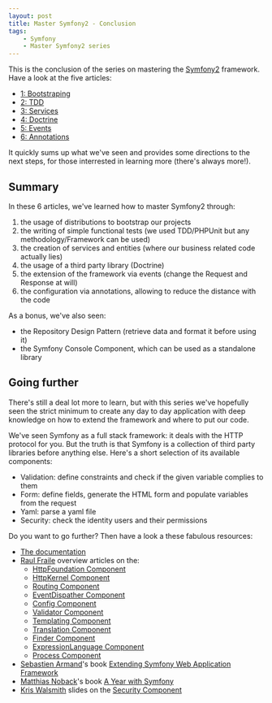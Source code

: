 ```yaml
---
layout: post
title: Master Symfony2 - Conclusion
tags:
    - Symfony
    - Master Symfony2 series
---
```


This is the conclusion of the series on mastering the
[Symfony2](http://symfony.com/) framework. Have a look at the five articles:

* [1: Bootstraping](/2014/08/05/master-sf2-part-1-bootstraping.html)
* [2: TDD](/2014/08/13/master-sf2-part-2-tdd.html)
* [3: Services](/2014/08/22/master-sf2-part-3-services.html)
* [4: Doctrine](/2014/08/27/master-sf2-part-4-doctrine.htm)
* [5: Events](/2014/09/03/master-sf2-part-5-events.html)
* [6: Annotations](/2014/09/10/master-sf2-part-6-annotations.html)

It quickly sums up what we've seen and provides some directions to the next
steps, for those interrested in learning more (there's always more!).

## Summary

In these 6 articles, we've learned how to master Symfony2 through:

1. the usage of distributions to bootstrap our projects
2. the writing of simple functional tests (we used TDD/PHPUnit but any methodology/Framework can be used)
3. the creation of services and entities (where our business related code actually lies)
4. the usage of a third party library (Doctrine)
5. the extension of the framework via events (change the Request and Response at will)
6. the configuration via annotations, allowing to reduce the distance with the code

As a bonus, we've also seen:

* the Repository Design Pattern (retrieve data and format it before using it)
* the Symfony Console Component, which can be used as a standalone library

## Going further

There's still a deal lot more to learn, but with this series we've hopefully
seen the strict minimum to create any day to day application with deep knowledge
on how to extend the framework and where to put our code.

We've seen Symfony as a full stack framework: it deals with the HTTP protocol
for you. But the truth is that Symfony is a collection of third party libraries
before anything else. Here's a short selection of its available components:

* Validation: define constraints and check if the given variable complies to them
* Form: define fields, generate the HTML form and populate variables from the request
* Yaml: parse a yaml file
* Security: check the identity users and their permissions

Do you want to go further? Then have a look a these fabulous resources:

* [The documentation](http://symfony.com/doc/current/index.html)
* [Raul Fraile](https://twitter.com/raulfraile) overview articles on the:
    * [HttpFoundation Component](http://blog.servergrove.com/2013/09/23/symfony2-components-overview-httpfoundation/)
    * [HttpKernel Component](http://blog.servergrove.com/2013/09/30/symfony2-components-overview-httpkernel/)
    * [Routing Component](http://blog.servergrove.com/2013/10/08/symfony2-components-overview-routing/)
    * [EventDispather Component](http://blog.servergrove.com/2013/10/23/symfony2-components-overview-eventdispatcher/)
    * [Config Component](http://blog.servergrove.com/2014/02/21/symfony2-components-overview-config/)
    * [Validator Component](http://blog.servergrove.com/2014/03/03/symfony2-components-overview-validator/)
    * [Templating Component](http://blog.servergrove.com/2014/03/11/symfony2-components-overview-templating/)
    * [Translation Component](http://blog.servergrove.com/2014/03/18/symfony2-components-overview-translation/)
    * [Finder Component](http://blog.servergrove.com/2014/03/26/symfony2-components-overview-finder/)
    * [ExpressionLanguage Component](http://blog.servergrove.com/2014/04/07/symfony2-components-overview-expression-language/)
    * [Process Component](http://blog.servergrove.com/2014/04/16/symfony2-components-overview-process/)
* [Sebastien Armand](https://twitter.com/khepin)'s book [Extending Symfony Web Application Framework](http://www.amazon.co.uk/Extending-Symfony-Web-Application-Framework/dp/1783287195)
* [Matthias Noback](https://twitter.com/matthiasnoback)'s book [A Year with Symfony](http://www.amazon.co.uk/Year-With-Symfony-reusable-Symfony2/dp/9082120119)
* [Kris Walsmith](https://twitter.com/kriswallsmith) slides on the [Security Component](http://www.slideshare.net/kriswallsmith/love-and-loss-a-symfony-security-play)
